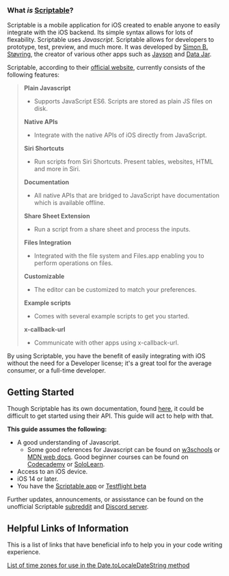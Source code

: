 ### What *is* [Scriptable](https://scriptable.app/)? 
Scriptable is a mobile application for iOS created to enable anyone to easily integrate with the iOS backend. Its simple syntax allows for lots of flexability. Scriptable uses *Javascript*. Scriptable allows for developers to prototype, test, preview, and much more. It was developed by [Simon B. Støvring](https://simonbs.dk/), the creator of various other apps such as [Jayson](https://jayson.app/) and [Data Jar](https://datajar.app/).

Scriptable, according to their [official website](https://scriptable.app/), currently consists of the following features: 
> **Plain Javascript** 
> - Supports JavaScript ES6. Scripts are stored as plain JS files on disk.  
>
> **Native APIs**
> - Integrate with the native APIs of iOS directly from JavaScript.  
>
> **Siri Shortcuts**
> - Run scripts from Siri Shortcuts. Present tables, websites, HTML and more in Siri.  
>
> **Documentation** 
> - All native APIs that are bridged to JavaScript have documentation which is available offline.  
>
> **Share Sheet Extension**
> - Run a script from a share sheet and process the inputs.  
>
> **Files Integration**
> - Integrated with the file system and Files.app enabling you to perform operations on files.  
>
> **Customizable**
> - The editor can be customized to match your preferences.  
>
> **Example scripts**
> - Comes with several example scripts to get you started.  
>
> **x-callback-url**
> - Communicate with other apps using x-callback-url.  

By using Scriptable, you have the benefit of easily integrating with iOS without the need for a Developer license; it's a great tool for the average consumer, or a full-time developer. 

## Getting Started 
Though Scriptable has its own documentation, found [here](https://docs.scriptable.app/), it could be difficult to get started using their API. This guide will act to help with that. 

**This guide assumes the following:** 
- A good understanding of Javascript. 
  - Some good references for Javascript can be found on [w3schools](https://www.w3schools.com/js/js_intro.asp) or [MDN web docs](https://developer.mozilla.org/en-US/docs/Web/JavaScript/Guide). Good beginner courses can be found on [Codecademy](https://www.codecademy.com/learn/introduction-to-javascript) or [SoloLearn](https://www.sololearn.com/Course/JavaScript/?ref=app).
- Access to an iOS device. 
- iOS 14 or later. 
- You have the [Scriptable app](https://apps.apple.com/us/app/scriptable/id1405459188) or [Testflight beta](https://testflight.apple.com/join/uN1vTqxk)

Further updates, announcements, or assisstance can be found on the unofficial Scriptable [subreddit](https://reddit.com/r/scriptable/) and [Discord server](https://discord.gg/fsguJthT). 


## Helpful Links of Information
This is a list of links that have beneficial info to help you in your code writing experience.

[List of time zones for use in the Date.toLocaleDateString method](https://gist.github.com/rxaviers/8481876)
